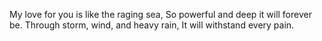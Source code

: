 My love for you is like the raging sea,
So powerful and deep it will forever be.
Through storm, wind, and heavy rain,
It will withstand every pain.
